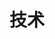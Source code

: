 ---
title: 技术
description: 纯粹的技术，有趣的技术。
image:

# Badge style
style:
    background: "#2a9d8f"
    color: "#fff"
---